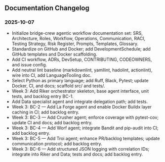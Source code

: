 ## Documentation Changelog

### 2025-10-07
- Initialize bridge-crew agentic workflow documentation set: SRS, Architecture, Roles, Workflow, Operations, Communication, RACI, Testing Strategy, Risk Register, Prompts, Templates, Glossary.
 - Standardize on GitHub and Docker; add DevelopmentSchedule; add GitHub templates and Docker scaffolding.
 - Add CI workflow, ADRs, DevSetup, CONTRIBUTING, CODEOWNERS, and issue config.
 - Add neutral lint baseline (markdownlint, yamllint, hadolint, actionlint), wire into CI, add LanguageTooling doc.
 - Select Python as primary language; add Ruff, Black, Pytest; update Docker, CI, and docs; scaffold src/ and tests/.
 - Week 3: Add Riker orchestrator skeleton, base agent interface, unit tests, and backlog entry BC-1.
 - Add Data specialist agent and integrate delegation path; add tests.
 - Week 3: BC-2 — Add La Forge agent and enable Docker Buildx layer caching in CI; add backlog entry.
 - Week 3: BC-3 — Add Crusher agent; enforce coverage with pytest-cov; update CI and docs; add backlog entry.
 - Week 3: BC-4 — Add Worf agent; integrate Bandit and pip-audit into CI; add backlog entry.
 - Week 3: BC-5 — Add Troi agent; enhance PR/backlog templates; update communication protocol; add backlog entry.
 - Week 3: BC-6 — Add structured JSON logging with correlation IDs; integrate into Riker and Data; tests and docs; add backlog entry.


